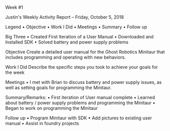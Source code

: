 Week #1

Justin's Weekly Activity Report – Friday, October 5, 2018

Legend
•	Objective
•	Work I Did
•	Meetings
•	Summary
•	Follow up

Big Three
•	Created First Iteration of a User Manual
•	Downloaded and Installed SDK
•	Solved battery and power supply problems

Objective
Create a detailed user manual for the Ghost Robotics Minitaur that includes programming and operating with new behaviors.

Work I Did
Describe the specific steps you took to achieve your goals for the week

Meetings
•	I met with Brian to discuss battery and power supply issues, as well as setting goals for programming the Minitaur. 

Summary/Remarks:
•	First iteration of User manual complete
•	Learned about battery / power supply problems and programming the Minitaur
•	Began to work on programming the Minitaur

Follow up
•	Program Minitaur with SDK
•	Add pictures to existing user manual
•	Assist in foundry projects


